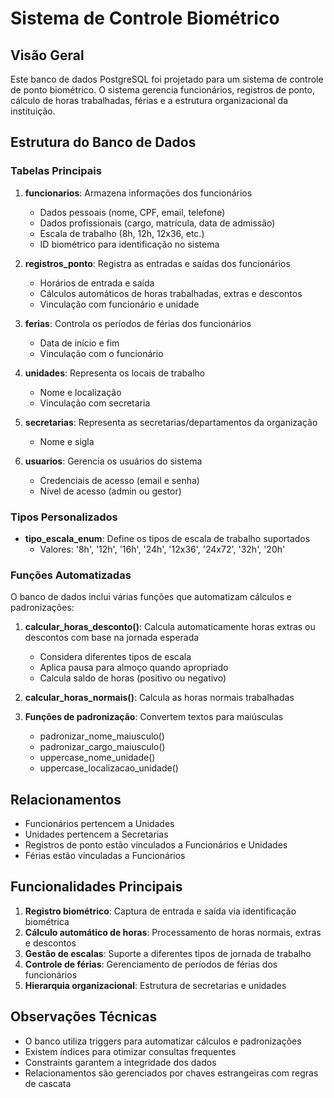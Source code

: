 # Sistema de Controle Biométrico

## Visão Geral

Este banco de dados PostgreSQL foi projetado para um sistema de controle de ponto biométrico. O sistema gerencia funcionários, registros de ponto, cálculo de horas trabalhadas, férias e a estrutura organizacional da instituição.

## Estrutura do Banco de Dados

### Tabelas Principais

1. **funcionarios**: Armazena informações dos funcionários
   - Dados pessoais (nome, CPF, email, telefone)
   - Dados profissionais (cargo, matrícula, data de admissão)
   - Escala de trabalho (8h, 12h, 12x36, etc.)
   - ID biométrico para identificação no sistema

2. **registros_ponto**: Registra as entradas e saídas dos funcionários
   - Horários de entrada e saída
   - Cálculos automáticos de horas trabalhadas, extras e descontos
   - Vinculação com funcionário e unidade

3. **ferias**: Controla os períodos de férias dos funcionários
   - Data de início e fim
   - Vinculação com o funcionário

4. **unidades**: Representa os locais de trabalho
   - Nome e localização
   - Vinculação com secretaria

5. **secretarias**: Representa as secretarias/departamentos da organização
   - Nome e sigla

6. **usuarios**: Gerencia os usuários do sistema
   - Credenciais de acesso (email e senha)
   - Nível de acesso (admin ou gestor)

### Tipos Personalizados

- **tipo_escala_enum**: Define os tipos de escala de trabalho suportados
  - Valores: '8h', '12h', '16h', '24h', '12x36', '24x72', '32h', '20h'

### Funções Automatizadas

O banco de dados inclui várias funções que automatizam cálculos e padronizações:

1. **calcular_horas_desconto()**: Calcula automaticamente horas extras ou descontos com base na jornada esperada
   - Considera diferentes tipos de escala
   - Aplica pausa para almoço quando apropriado
   - Calcula saldo de horas (positivo ou negativo)

2. **calcular_horas_normais()**: Calcula as horas normais trabalhadas

3. **Funções de padronização**: Convertem textos para maiúsculas
   - padronizar_nome_maiusculo()
   - padronizar_cargo_maiusculo()
   - uppercase_nome_unidade()
   - uppercase_localizacao_unidade()

## Relacionamentos

- Funcionários pertencem a Unidades
- Unidades pertencem a Secretarias
- Registros de ponto estão vinculados a Funcionários e Unidades
- Férias estão vinculadas a Funcionários

## Funcionalidades Principais

1. **Registro biométrico**: Captura de entrada e saída via identificação biométrica
2. **Cálculo automático de horas**: Processamento de horas normais, extras e descontos
3. **Gestão de escalas**: Suporte a diferentes tipos de jornada de trabalho
4. **Controle de férias**: Gerenciamento de períodos de férias dos funcionários
5. **Hierarquia organizacional**: Estrutura de secretarias e unidades

## Observações Técnicas

- O banco utiliza triggers para automatizar cálculos e padronizações
- Existem índices para otimizar consultas frequentes
- Constraints garantem a integridade dos dados
- Relacionamentos são gerenciados por chaves estrangeiras com regras de cascata


